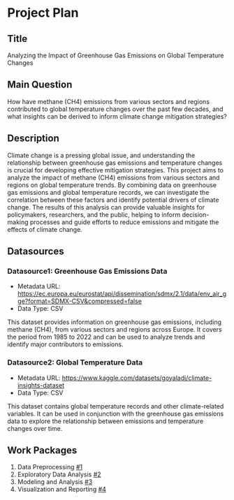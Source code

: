 # Project Plan

## Title

Analyzing the Impact of Greenhouse Gas Emissions on Global Temperature Changes

## Main Question

How have methane (CH4) emissions from various sectors and regions contributed to global temperature changes over the past few decades, and what insights can be derived to inform climate change mitigation strategies?

## Description

Climate change is a pressing global issue, and understanding the relationship between greenhouse gas emissions and temperature changes is crucial for developing effective mitigation strategies. This project aims to analyze the impact of methane (CH4) emissions from various sectors and regions on global temperature trends. By combining data on greenhouse gas emissions and global temperature records, we can investigate the correlation between these factors and identify potential drivers of climate change. The results of this analysis can provide valuable insights for policymakers, researchers, and the public, helping to inform decision-making processes and guide efforts to reduce emissions and mitigate the effects of climate change.

## Datasources

### Datasource1: Greenhouse Gas Emissions Data

- Metadata URL: https://ec.europa.eu/eurostat/api/dissemination/sdmx/2.1/data/env_air_gge?format=SDMX-CSV&compressed=false
- Data Type: CSV

This dataset provides information on greenhouse gas emissions, including methane (CH4), from various sectors and regions across Europe. It covers the period from 1985 to 2022 and can be used to analyze trends and identify major contributors to emissions.

### Datasource2: Global Temperature Data

- Metadata URL: https://www.kaggle.com/datasets/goyaladi/climate-insights-dataset
- Data Type: CSV

This dataset contains global temperature records and other climate-related variables. It can be used in conjunction with the greenhouse gas emissions data to explore the relationship between emissions and temperature changes over time.

## Work Packages

1. Data Preprocessing [#1][i1]
2. Exploratory Data Analysis [#2][i2]
3. Modeling and Analysis [#3][i3]
4. Visualization and Reporting [#4][i4]

[i1]: https://github.com/jvalue/made-template/issues/1
[i2]: https://github.com/jvalue/made-template/issues/2
[i3]: https://github.com/jvalue/made-template/issues/3
[i4]: https://github.com/jvalue/made-template/issues/4
